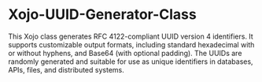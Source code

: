 # Xojo-UUID-Generator-Class
This Xojo class generates RFC 4122-compliant UUID version 4 identifiers. It supports customizable output formats, including standard hexadecimal with or without hyphens, and Base64 (with optional padding). The UUIDs are randomly generated and suitable for use as unique identifiers in databases, APIs, files, and distributed systems.
